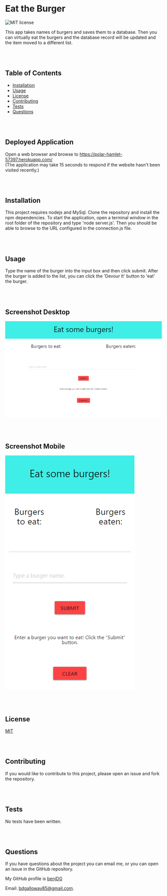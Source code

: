 
#  Eat the Burger

![MIT license](https://img.shields.io/badge/license-MIT-green)

This app takes names of burgers and saves them to a database.  Then you can virtually eat the burgers and the database record will be updated and the item moved to a different list.

<br/>
<br/>

## Table of Contents

* [Installation](#Installation)
* [Usage](#Usage)
* [License](#License)
* [Contributing](#Contributing)
* [Tests](#Tests)
* [Questions](#Questions)

<br/>
<br/>

## Deployed Application

Open a web browser and browse to https://polar-hamlet-57397.herokuapp.com/  
(The application may take 15 seconds to respond if the website hasn't been visited recently.)

<br/>
<br/>

## Installation

This project requires nodejs and MySql.  Clone the repository and install the npm dependencies. To start the application, open a terminal window in the root folder of the repository and type 'node server.js'.  Then you should be able to browse to the URL configured in the connection.js file.

<br/>
<br/>

## Usage

Type the name of the burger into the input box and then click submit.  After the burger is added to the list, you can click the 'Devour It' button to 'eat' the burger.


<br/>
<br/>

## Screenshot Desktop

![eat the burger desktop](./public/assets/img/desktop.PNG)

<br/>
<br/>

## Screenshot Mobile

![eat the burger mobile](./public/assets/img/mobile.PNG)

<br/>
<br/>



## License

[MIT](https://choosealicense.com/licenses/mit/)

<br/>
<br/>

## Contributing

If you would like to contribute to this project, please open an issue and fork the repository.

<br/>
<br/>

## Tests

No tests have been written.

<br/>
<br/>

## Questions  

If you have questions about the project you can email me, or you can open an issue in the GitHub repository.

My GitHub profile is [benjDG](https://github.com/benjDG)  
  
Email: bdgalloway85@gmail.com.  

